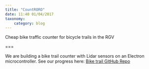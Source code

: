 ```yaml
---
title: "CountRORO"
date: 11:40 01/04/2017
taxonomy:
    category: blog
---
```


Cheap bike traffic counter for bicycle trails in the RGV

===

We are building a bike trail counter with Lidar sensors on an Electron microcontroller. See our progress here: [Bike trail GitHub Repo](https://github.com/DerMortos/trailCounter)

